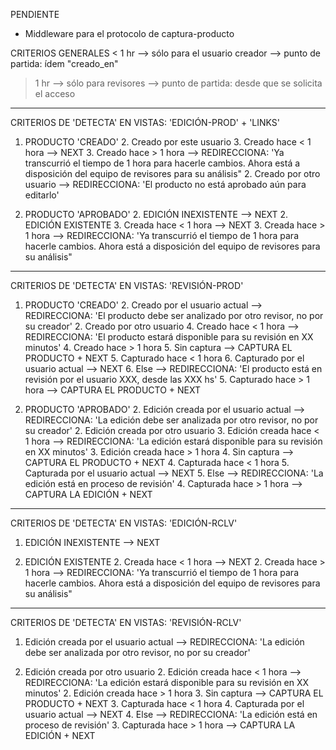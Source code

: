 PENDIENTE
- Middleware para el protocolo de captura-producto

CRITERIOS GENERALES
< 1 hr	--> sólo para el usuario creador
		--> punto de partida: ídem "creado_en"
> 1 hr	--> sólo para revisores
		--> punto de partida: desde que se solicita el acceso

____________________________________________________________________________________________________________
CRITERIOS DE 'DETECTA' EN VISTAS: 'EDICIÓN-PROD' + 'LINKS'
1. PRODUCTO 'CREADO'
	2. Creado por este usuario
		3. Creado hace < 1 hora
			--> NEXT
		3. Creado hace > 1 hora
			--> REDIRECCIONA: 'Ya transcurrió el tiempo de 1 hora para hacerle cambios. Ahora está a disposición del equipo de revisores para su análisis"
	2. Creado por otro usuario
		--> REDIRECCIONA: 'El producto no está aprobado aún para editarlo'

1. PRODUCTO 'APROBADO'
	2. EDICIÓN INEXISTENTE
		--> NEXT
	2. EDICIÓN EXISTENTE
		3. Creada hace < 1 hora
			--> NEXT
		3. Creada hace > 1 hora
			--> REDIRECCIONA: 'Ya transcurrió el tiempo de 1 hora para hacerle cambios. Ahora está a disposición del equipo de revisores para su análisis"
____________________________________________________________________________________________________________
CRITERIOS DE 'DETECTA' EN VISTAS: 'REVISIÓN-PROD'
1. PRODUCTO 'CREADO'
	2. Creado por el usuario actual
		--> REDIRECCIONA: 'El producto debe ser analizado por otro revisor, no por su creador'
	2. Creado por otro usuario
		4. Creado hace < 1 hora
			--> REDIRECCIONA: 'El producto estará disponible para su revisión en XX minutos'
		4. Creado hace > 1 hora
			5. Sin captura
				--> CAPTURA EL PRODUCTO + NEXT
			5. Capturado hace < 1 hora
				6. Capturado por el usuario actual
					--> NEXT
				6. Else
					--> REDIRECCIONA: 'El producto está en revisión por el usuario XXX, desde las XXX hs'
			5. Capturado hace > 1 hora
				--> CAPTURA EL PRODUCTO + NEXT

1. PRODUCTO 'APROBADO'
	2. Edición creada por el usuario actual
		--> REDIRECCIONA: 'La edición debe ser analizada por otro revisor, no por su creador'
	2. Edición creada por otro usuario
		3. Edición creada hace < 1 hora
			--> REDIRECCIONA: 'La edición estará disponible para su revisión en XX minutos'
		3. Edición creada hace > 1 hora
			4. Sin captura
				--> CAPTURA EL PRODUCTO + NEXT
			4. Capturada hace < 1 hora
				5. Capturada por el usuario actual
					--> NEXT
				5. Else
					--> REDIRECCIONA: 'La edición está en proceso de revisión'
			4. Capturada hace > 1 hora
				--> CAPTURA LA EDICIÓN + NEXT
____________________________________________________________________________________________________________
CRITERIOS DE 'DETECTA' EN VISTAS: 'EDICIÓN-RCLV'
1. EDICIÓN INEXISTENTE
	--> NEXT

1. EDICIÓN EXISTENTE
	2. Creada hace < 1 hora
		--> NEXT
	2. Creada hace > 1 hora
		--> REDIRECCIONA: 'Ya transcurrió el tiempo de 1 hora para hacerle cambios. Ahora está a disposición del equipo de revisores para su análisis"
____________________________________________________________________________________________________________
CRITERIOS DE 'DETECTA' EN VISTAS: 'REVISIÓN-RCLV'
1. Edición creada por el usuario actual
	--> REDIRECCIONA: 'La edición debe ser analizada por otro revisor, no por su creador'

1. Edición creada por otro usuario
	2. Edición creada hace < 1 hora
		--> REDIRECCIONA: 'La edición estará disponible para su revisión en XX minutos'
	2. Edición creada hace > 1 hora
		3. Sin captura
			--> CAPTURA EL PRODUCTO + NEXT
		3. Capturada hace < 1 hora
			4. Capturada por el usuario actual
				--> NEXT
			4. Else
				--> REDIRECCIONA: 'La edición está en proceso de revisión'
		3. Capturada hace > 1 hora
			--> CAPTURA LA EDICIÓN + NEXT
